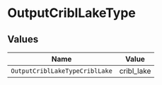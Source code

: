 # OutputCriblLakeType


## Values

| Name                           | Value                          |
| ------------------------------ | ------------------------------ |
| `OutputCriblLakeTypeCriblLake` | cribl_lake                     |